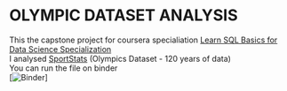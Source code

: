 # OLYMPIC DATASET ANALYSIS
This the capstone project for coursera specialiation [Learn SQL Basics for Data Science Specialization](https://www.coursera.org/specializations/learn-sql-basics-data-science)  
I analysed [SportStats](https://www.dropbox.com/sh/0wqw8fmiwrzr8ef/AABQijjQM522INXX1FCdamzma?dl=0) (Olympics Dataset - 120 years of data)   
You can run the file on binder  
[![Binder](https://mybinder.org/badge_logo.svg)]

 
 
